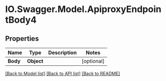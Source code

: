 # IO.Swagger.Model.ApiproxyEndpointBody4
## Properties

Name | Type | Description | Notes
------------ | ------------- | ------------- | -------------
**Body** | **Object** |  | [optional] 

[[Back to Model list]](../README.md#documentation-for-models) [[Back to API list]](../README.md#documentation-for-api-endpoints) [[Back to README]](../README.md)

